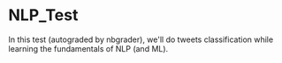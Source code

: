 # NLP_Test
In this test (autograded by nbgrader), we'll do tweets classification while learning the fundamentals of NLP (and ML).
